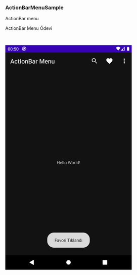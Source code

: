 <h3> ActionBarMenuSample</h3>
ActionBar menu 

<p> ActionBar Menu Ödevi</p><br>

<p>
<img width="400px" src='app/ss.png'/>
</p>
